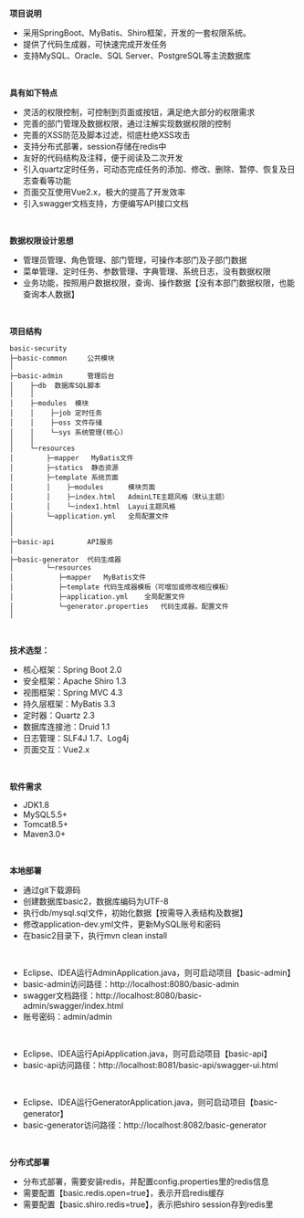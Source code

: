 **项目说明** 
- 采用SpringBoot、MyBatis、Shiro框架，开发的一套权限系统。
- 提供了代码生成器，可快速完成开发任务
- 支持MySQL、Oracle、SQL Server、PostgreSQL等主流数据库
<br>

**具有如下特点** 
- 灵活的权限控制，可控制到页面或按钮，满足绝大部分的权限需求
- 完善的部门管理及数据权限，通过注解实现数据权限的控制
- 完善的XSS防范及脚本过滤，彻底杜绝XSS攻击
- 支持分布式部署，session存储在redis中
- 友好的代码结构及注释，便于阅读及二次开发
- 引入quartz定时任务，可动态完成任务的添加、修改、删除、暂停、恢复及日志查看等功能
- 页面交互使用Vue2.x，极大的提高了开发效率
- 引入swagger文档支持，方便编写API接口文档

<br>   



**数据权限设计思想** 
- 管理员管理、角色管理、部门管理，可操作本部门及子部门数据
- 菜单管理、定时任务、参数管理、字典管理、系统日志，没有数据权限
- 业务功能，按照用户数据权限，查询、操作数据【没有本部门数据权限，也能查询本人数据】

<br> 

**项目结构** 
```
basic-security
├─basic-common     公共模块
│ 
├─basic-admin      管理后台
│    ├─db  数据库SQL脚本
│    │ 
│    ├─modules  模块
│    │    ├─job 定时任务
│    │    ├─oss 文件存储
│    │    └─sys 系统管理(核心)
│    │ 
│    └─resources 
│        ├─mapper   MyBatis文件
│        ├─statics  静态资源
│        ├─template 系统页面
│        │    ├─modules      模块页面
│        │    ├─index.html   AdminLTE主题风格（默认主题）
│        │    └─index1.html  Layui主题风格
│        └─application.yml   全局配置文件
│       
│ 
├─basic-api        API服务
│ 
├─basic-generator  代码生成器
│        └─resources 
│           ├─mapper   MyBatis文件
│           ├─template 代码生成器模板（可增加或修改相应模板）
│           ├─application.yml    全局配置文件
│           └─generator.properties   代码生成器，配置文件
│
```

<br>

 **技术选型：** 
- 核心框架：Spring Boot 2.0
- 安全框架：Apache Shiro 1.3
- 视图框架：Spring MVC 4.3
- 持久层框架：MyBatis 3.3
- 定时器：Quartz 2.3
- 数据库连接池：Druid 1.1
- 日志管理：SLF4J 1.7、Log4j
- 页面交互：Vue2.x

<br>

 **软件需求** 
- JDK1.8
- MySQL5.5+
- Tomcat8.5+
- Maven3.0+

<br>

 **本地部署**
- 通过git下载源码
- 创建数据库basic2，数据库编码为UTF-8
- 执行db/mysql.sql文件，初始化数据【按需导入表结构及数据】
- 修改application-dev.yml文件，更新MySQL账号和密码
- 在basic2目录下，执行mvn clean install
<br>

- Eclipse、IDEA运行AdminApplication.java，则可启动项目【basic-admin】
- basic-admin访问路径：http://localhost:8080/basic-admin
- swagger文档路径：http://localhost:8080/basic-admin/swagger/index.html
- 账号密码：admin/admin

<br>

- Eclipse、IDEA运行ApiApplication.java，则可启动项目【basic-api】
- basic-api访问路径：http://localhost:8081/basic-api/swagger-ui.html

<br>

- Eclipse、IDEA运行GeneratorApplication.java，则可启动项目【basic-generator】
- basic-generator访问路径：http://localhost:8082/basic-generator


<br>

 **分布式部署**
- 分布式部署，需要安装redis，并配置config.properties里的redis信息
- 需要配置【basic.redis.open=true】，表示开启redis缓存
- 需要配置【basic.shiro.redis=true】，表示把shiro session存到redis里



